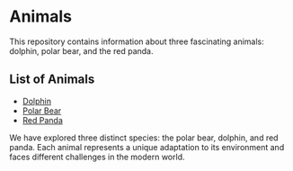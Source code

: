 # Animals
This repository contains information about three fascinating animals: dolphin, polar bear, and the red panda. 

## List of Animals
* [Dolphin](https://en.wikipedia.org/wiki/Dolphin)
* [Polar Bear](https://en.wikipedia.org/wiki/Polar_bear) 
* [Red Panda](https://en.wikipedia.org/wiki/Red_panda)

We have explored three distinct species: the polar bear, dolphin, and red panda. Each animal represents a unique adaptation to its environment and faces different challenges in the modern world.

